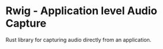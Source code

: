 # Rwig - Application level Audio Capture

Rust library for capturing audio directly from an application.
